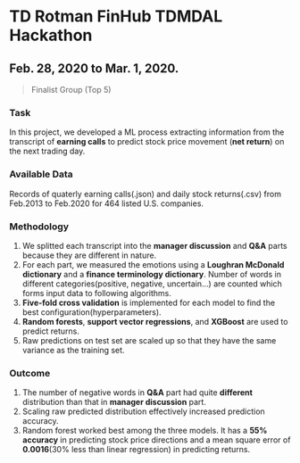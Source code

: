 # TD Rotman FinHub TDMDAL Hackathon

## Feb. 28, 2020 to Mar. 1, 2020.
> Finalist Group (Top 5)

### Task
In this project, we developed a ML process extracting information from the transcript of **earning calls** to predict stock price movement (**net return**) on the next trading day.

### Available Data
Records of quaterly earning calls(.json) and daily stock returns(.csv) from Feb.2013 to Feb.2020 for 464 listed U.S. companies.

### Methodology
1. We splitted each transcript into the **manager discussion** and **Q&A** parts because they are different in nature.
2. For each part, we measured the emotions using a **Loughran McDonald dictionary** and a **finance terminology dictionary**. Number of words in different categories(positive, negative, uncertain...) are counted which forms input data to following algorithms.
3. **Five-fold cross validation** is implemented for each model to find the best configuration(hyperparameters).
4. **Random forests**, **support vector regressions**, and **XGBoost** are used to predict returns.
5. Raw predictions on test set are scaled up so that they have the same variance as the training set.

### Outcome
1. The number of negative words in **Q&A** part had quite **different** distribution than that in **manager discussion** part.
2. Scaling raw predicted distribution effectively increased prediction accuracy.
3. Random forest worked best among the three models. It has a **55% accuracy** in predicting stock price directions and a mean square error of **0.0016**(30% less than linear regression) in predicting returns.
